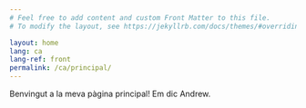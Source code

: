 ```yaml
---
# Feel free to add content and custom Front Matter to this file.
# To modify the layout, see https://jekyllrb.com/docs/themes/#overriding-theme-defaults

layout: home
lang: ca
lang-ref: front
permalink: /ca/principal/
---
```


Benvingut a la meva pàgina principal! Em dic Andrew.